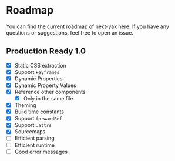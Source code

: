 # Roadmap

You can find the current roadmap of next-yak here. If you have any questions or suggestions, feel free to open an issue.

## Production Ready 1.0

- [x] Static CSS extraction
- [x] Support `keyframes`
- [x] Dynamic Properties
- [x] Dynamic Property Values
- [x] Reference other components
	- [x] Only in the same file
- [x] Theming
- [x] Build time constants
- [x] Support `forwardRef`
- [x] Support `.attrs` 
- [x] Sourcemaps
- [ ] Efficient parsing
- [ ] Efficient runtime
- [ ] Good error messages
